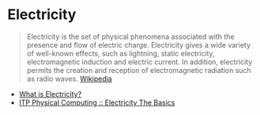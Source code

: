# Electricity

> Electricity is the set of physical phenomena associated with the presence and flow of electric charge. Electricity gives a wide variety of well-known effects, such as lightning, static electricity, electromagnetic induction and electric current. In addition, electricity permits the creation and reception of electromagnetic radiation such as radio waves. [Wikipedia](https://learn.sparkfun.com/tutorials/what-is-electricity)

- [What is Electricity?](https://learn.sparkfun.com/tutorials/what-is-electricity)
- [ITP Physical Computing :: Electricity The Basics](https://itp.nyu.edu/physcomp/lessons/electronics/electricity-the-basics/)
